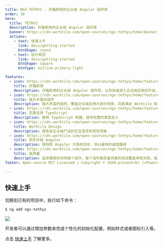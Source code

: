 ```yaml
---
title: NGX-TETHYS - 开箱即用的企业级 Angular 组件库
order: 10
hero:
  title: TETHYS
  description: 开箱即用的企业级 Angular 组件库
  banner: https://cdn.worktile.com/open-sources/ngx-tethys/home/banner.png
  actions:
    - text: 快速上手
      link: docs/getting-started
      btnShape: round
    - text: 设计规范
      link: docs/getting-started
      btnShape: square
      btnType: outline-primary-light

features:
  - icon: https://cdn.worktile.com/open-sources/ngx-tethys/home/feature1.png
    title: 开箱即用
    description: 开箱即用的企业级 Angular 组件库，让你快速进入企业级应用的开发。
  - icon: https://cdn.worktile.com/open-sources/ngx-tethys/home/feature2.png
    title: 强大丰富的组件
    description: 强大丰富的组件，覆盖企业级应用大部分场景，完美满足 Worktile 和 PingCode 两款中大型 SaaS 应用
  - icon: https://cdn.worktile.com/open-sources/ngx-tethys/home/feature3.png
    title: 完美支持 TypeScript
    description: 使用 TypeScript 构建，提供完整的类型定义
  - icon: https://cdn.worktile.com/open-sources/ngx-tethys/home/feature4.png
    title: Worktile Design
    description: 提炼自企业级产品的交互语言和视觉风格
  - icon: https://cdn.worktile.com/open-sources/ngx-tethys/home/feature5.png
    title: 同步升级 Angular
    description: 保持和 Angular 大版本同步，并以最快的速度跟进 
  - icon: https://cdn.worktile.com/open-sources/ngx-tethys/home/feature6.png
    title: 高质量
    description: 追求极致的对待每个组件，每个组件都具备完善的测试覆盖率和文档，高质量等于放心使用，
footer: Open-source MIT Licensed | Copyright © 2020-present<br />Powered by Worktile

---
```



 ## 快速上手

切换到已有的项目中，执行如下命令：

```bash
$ ng add ngx-tethys
```


<img class="mb-2" src="https://cdn.pingcode.com/open-sources/ngx-tethys/images/ng-add.png" />

开发者可以通过增加参数来完成个性化的初始化配置，例如样式或者图标引入等。

点击 [快速上手](/ngx-tethys/docs/getting-started) 了解更多。


